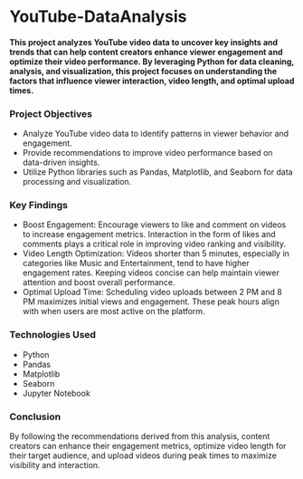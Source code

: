 # YouTube-DataAnalysis

#### This project analyzes YouTube video data to uncover key insights and trends that can help content creators enhance viewer engagement and optimize their video performance. By leveraging Python for data cleaning, analysis, and visualization, this project focuses on understanding the factors that influence viewer interaction, video length, and optimal upload times.

### Project Objectives
* Analyze YouTube video data to identify patterns in viewer behavior and engagement.
* Provide recommendations to improve video performance based on data-driven insights.
* Utilize Python libraries such as Pandas, Matplotlib, and Seaborn for data processing and visualization.
  
### Key Findings
* Boost Engagement: Encourage viewers to like and comment on videos to increase engagement metrics. Interaction in the form of likes and comments plays a critical role in improving video ranking and visibility.
* Video Length Optimization: Videos shorter than 5 minutes, especially in categories like Music and Entertainment, tend to have higher engagement rates. Keeping videos concise can help maintain viewer attention 
  and boost overall performance.
* Optimal Upload Time: Scheduling video uploads between 2 PM and 8 PM maximizes initial views and engagement. These peak hours align with when users are most active on the platform.

### Technologies Used
* Python
* Pandas
* Matplotlib
* Seaborn
* Jupyter Notebook

### Conclusion
By following the recommendations derived from this analysis, content creators can enhance their engagement metrics, optimize video length for their target audience, and upload videos during peak times to maximize visibility and interaction.
